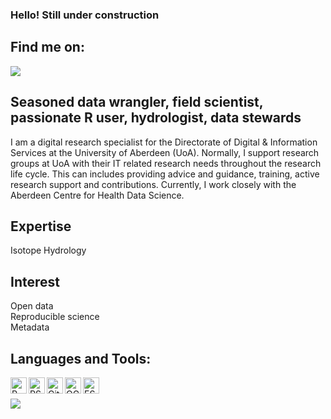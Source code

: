 ### Hello! Still under construction

## Find me on:
[<img src="https://upload.wikimedia.org/wikipedia/commons/thumb/a/aa/ResearchGate_Logo.png/220px-ResearchGate_Logo.png">](https://www.researchgate.net/profile/Bernhard_Scheliga)


## Seasoned data wrangler, field scientist, passionate R user, hydrologist, data stewards 

I am a digital research specialist for the Directorate of Digital & Information Services at the University of Aberdeen (UoA). Normally, I support research groups at UoA with their IT related research needs throughout the research life cycle. This can includes providing advice and guidance, training, active research support and contributions. Currently, I work closely with the Aberdeen Centre for Health Data Science.

## Expertise
Isotope Hydrology



## Interest
Open data  
Reproducible science  
Metadata


## Languages and Tools:
<img align="left" alt="R-project" width="26px" src="https://www.r-project.org/Rlogo.png" />
<img align="left" alt="RStudio" width="26px" src="https://d33wubrfki0l68.cloudfront.net/521a038ed009b97bf73eb0a653b1cb7e66645231/8e3fd/assets/img/rstudio-icon.png" />
<img align="left" alt="GitHub" width="26px" src="https://github.githubassets.com/images/modules/logos_page/GitHub-Mark.png" />
<img align="left" alt="QGIS" width="26px" src="https://gis-ops.com/wp-content/uploads/2019/12/qgis_logo.png" />
<img align="left" alt="ESRI ArcGIS" width="26px" src="https://upload.wikimedia.org/wikipedia/commons/thumb/d/df/ArcGIS_logo.png/600px-ArcGIS_logo.png" />  
<br /> 
<br />
<img align="left" src="https://github-readme-stats.codestackr.vercel.app/api?username=BScheliga&show_icons=true&hide_border=true" />  
